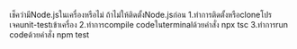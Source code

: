 เช็คว่ามีNode.jsในเครื่องหรือไม่ ถ้าไม่ให้ติดตั้งNode.jsก่อน
1.ทำการติดตั้งหรือcloneโปรเจคunit-testเข้าเครื่อง
2.ทำการcompile codeในterminalด้วยคำสั่ง npx tsc
3.ทำการrun codeด้วยคำสั่ง npm test
